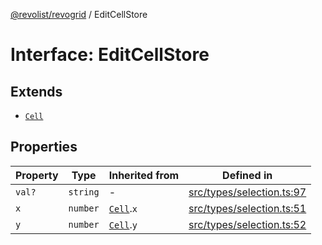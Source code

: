 [@revolist/revogrid](README.md) / EditCellStore

# Interface: EditCellStore

## Extends

- [`Cell`](Interface.Cell.md)

## Properties

| Property | Type | Inherited from | Defined in |
| ------ | ------ | ------ | ------ |
| `val?` | `string` | - | [src/types/selection.ts:97](https://github.com/revolist/revogrid/blob/1ac09c9216d3d9dcf169b93db55034b60bfdcc8e/src/types/selection.ts#L97) |
| `x` | `number` | [`Cell`](Interface.Cell.md).`x` | [src/types/selection.ts:51](https://github.com/revolist/revogrid/blob/1ac09c9216d3d9dcf169b93db55034b60bfdcc8e/src/types/selection.ts#L51) |
| `y` | `number` | [`Cell`](Interface.Cell.md).`y` | [src/types/selection.ts:52](https://github.com/revolist/revogrid/blob/1ac09c9216d3d9dcf169b93db55034b60bfdcc8e/src/types/selection.ts#L52) |
